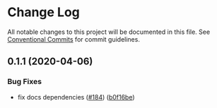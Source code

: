 # Change Log

All notable changes to this project will be documented in this file.
See [Conventional Commits](https://conventionalcommits.org) for commit guidelines.

## 0.1.1 (2020-04-06)


### Bug Fixes

* fix docs dependencies ([#184](https://github.com/RequestNetwork/requestNetwork/issues/184)) ([b0f16be](https://github.com/RequestNetwork/requestNetwork/commit/b0f16be77d4bfa828b5e23648e9b161a4d2c80cf))
